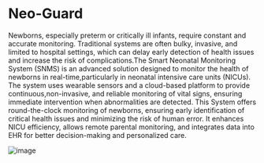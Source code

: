 # Neo-Guard
Newborns, especially preterm or critically ill infants, require constant and accurate monitoring. Traditional systems are often bulky, invasive, and limited to hospital settings, which can delay early detection of health issues and increase the risk of complications.The Smart Neonatal Monitoring System (SNMS) is an advanced solution designed to monitor the health of newborns in real-time,particularly in neonatal intensive care units (NICUs). 
The system uses wearable sensors and a cloud-based platform to provide continuous,non-invasive, and reliable monitoring of vital signs, ensuring immediate intervention when abnormalities are detected.
This System offers round-the-clock monitoring of newborns, ensuring early identification of critical health issues and minimizing the risk of human error. It enhances NICU efficiency, allows remote parental monitoring, and integrates data into EHR for better decision-making and personalized care.

![image](https://github.com/user-attachments/assets/55b75cda-95ee-43c4-af55-9c26740494c7)

